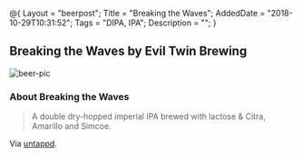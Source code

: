 @{
    Layout = "beerpost";
    Title = "Breaking the Waves";
    AddedDate = "2018-10-29T10:31:52";
    Tags = "DIPA, IPA";
    Description = "";
}

## Breaking the Waves by Evil Twin Brewing

![beer-pic]

### About Breaking the Waves

> A double dry-hopped imperial IPA brewed with lactose & Citra, Amarillo and Simcoe.

Via [untappd][untappd-url].

[untappd-url]: <https://untappd.com/b/evil-twin-brewing-breaking-the-waves/2386544>
[beer-pic]: https://jasonpowley.com/assets/img/2018-10-29-breaking-the-waves.jpeg "Breaking the Waves by Evil Twin Brewing"

